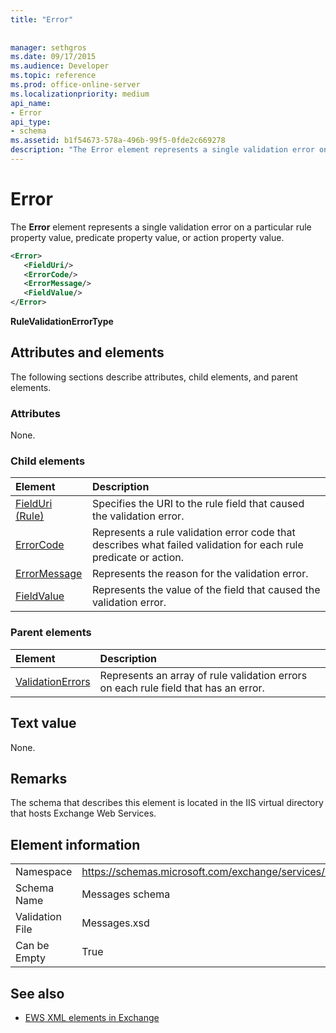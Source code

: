 ```yaml
---
title: "Error"
 
 
manager: sethgros
ms.date: 09/17/2015
ms.audience: Developer
ms.topic: reference
ms.prod: office-online-server
ms.localizationpriority: medium
api_name:
- Error
api_type:
- schema
ms.assetid: b1f54673-578a-496b-99f5-0fde2c669278
description: "The Error element represents a single validation error on a particular rule property value, predicate property value, or action property value."
---
```


# Error

The **Error** element represents a single validation error on a particular rule property value, predicate property value, or action property value. 
  
```XML
<Error>
   <FieldUri/>
   <ErrorCode/>
   <ErrorMessage/>
   <FieldValue/>
</Error>
```

 **RuleValidationErrorType**
## Attributes and elements

The following sections describe attributes, child elements, and parent elements.
  
### Attributes

None.
  
### Child elements

|**Element**|**Description**|
|:-----|:-----|
|[FieldUri (Rule)](fielduri-rule.md) <br/> |Specifies the URI to the rule field that caused the validation error.  <br/> |
|[ErrorCode](errorcode.md) <br/> |Represents a rule validation error code that describes what failed validation for each rule predicate or action.  <br/> |
|[ErrorMessage](errormessage.md) <br/> |Represents the reason for the validation error.  <br/> |
|[FieldValue](fieldvalue.md) <br/> |Represents the value of the field that caused the validation error.  <br/> |
   
### Parent elements

|**Element**|**Description**|
|:-----|:-----|
|[ValidationErrors](validationerrors.md) <br/> |Represents an array of rule validation errors on each rule field that has an error.  <br/> |
   
## Text value

None.
  
## Remarks

The schema that describes this element is located in the IIS virtual directory that hosts Exchange Web Services.
  
## Element information

|||
|:-----|:-----|
|Namespace  <br/> |https://schemas.microsoft.com/exchange/services/2006/messages  <br/> |
|Schema Name  <br/> |Messages schema  <br/> |
|Validation File  <br/> |Messages.xsd  <br/> |
|Can be Empty  <br/> |True  <br/> |
   
## See also



- [EWS XML elements in Exchange](ews-xml-elements-in-exchange.md)

